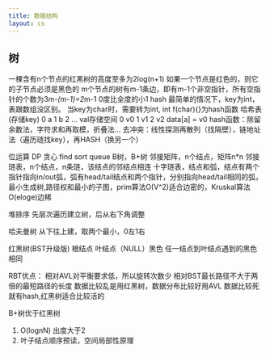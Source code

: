 ```yaml
---
title: 数据结构
layout: cs
---
```


## 树  
一棵含有n个节点的红黑树的高度至多为2log(n+1)
如果一个节点是红色的，则它的子节点必须是黑色的
m个节点的树有m-1条边，即有m-1个非空指针，所有空指针的个数为3*m-(m-1)=2*m-1
0度比全度的小1
hash
最简单的情况下，key为int，表跟数组没区别。
当key为char时，需要转为int,
int f(char){}为hash函数
哈希表(存储key)
0 a
1 b
2 ...
val存储空间
0 v0
1 v1
2 v2
data[a] = v0
hash函数：除留余数法，字符求和再取模，折叠法...
去冲突：线性探测再散列（找隔壁），链地址法（遍历琏找key），再HASH（换另一个）


位运算
DP
贪心
find
sort
queue
B树，B+树
邻接矩阵，n个结点，矩阵n*n
邻接琏表，n个结点，n条琏，该结点的邻结点相连
十字琏表，结点和弧，结点有两个指针指向in/out弧，弧有head/tail结点和两个指针，分别指向head/tail相同的弧，
最小生成树,路径权和最小的子图，prim算法O(V^2)适合边密的，Kruskal算法O(eloge)边稀


堆排序
先层次遍历建立树，后从右下角调整

哈夫曼树
从下往上建，取两个最小，0左1右

红黑树(BST升级版)
根结点 叶结点（NULL）黑色
任一结点到叶结点遇到的黑色相同

RBT优点：
相对AVL对平衡要求低，所以旋转次数少
相对BST最长路径不大于两倍的最短路径的长度
数据比较乱是用红黑树，数据分布比较好用AVL
数据比较死就有hash,红黑树适合比较活的

B+树优于红黑树
1. O(lognN) 出度大于2
2. 叶子结点顺序预读，空间局部性原理
